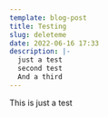```yaml
---
template: blog-post
title: Testing
slug: deleteme
date: 2022-06-16 17:33
description: |-
  just a test
  second test
  And a third
---
```

This is just a test